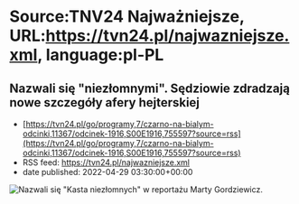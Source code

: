# Source:TNV24 Najważniejsze, URL:https://tvn24.pl/najwazniejsze.xml, language:pl-PL

## Nazwali się "niezłomnymi". Sędziowie zdradzają nowe szczegóły afery hejterskiej
 - [https://tvn24.pl/go/programy,7/czarno-na-bialym-odcinki,11367/odcinek-1916,S00E1916,755597?source=rss](https://tvn24.pl/go/programy,7/czarno-na-bialym-odcinki,11367/odcinek-1916,S00E1916,755597?source=rss)
 - RSS feed: https://tvn24.pl/najwazniejsze.xml
 - date published: 2022-04-29 03:30:00+00:00

<img alt="Nazwali się " src="https://tvn24.pl/najnowsze/cdn-zdjecie-zn4eky-sedzia-i-marta-gordziewicz-5691568/alternates/LANDSCAPE_1280" />
    "Kasta niezłomnych" w reportażu Marty Gordziewicz.

